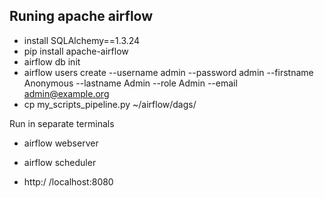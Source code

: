 ## Runing apache airflow

* install SQLAlchemy==1.3.24
* pip install apache-airflow
* airflow db init
* airflow users create --username admin --password admin --firstname Anonymous --lastname Admin --role Admin --email admin@example.org
* cp my_scripts_pipeline.py ~/airflow/dags/

Run in separate terminals
* airflow webserver
* airflow scheduler

*  http:/ /localhost:8080
